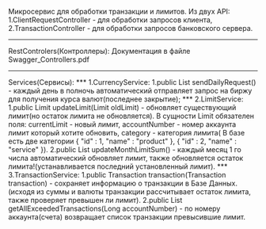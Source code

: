 Микросервис для обработки транзакции и лимитов. Из двух API:
    1.ClientRequestController - для обработки запросов клиента,
    2.TransactionController - для обработки запросов банковского сервера.
****
RestControlers(Контроллеры):
    Документация в файле Swagger_Controllers.pdf
****
Services(Сервисы):
    ***
    1.CurrencyService:
        1.public List<Currency> sendDailyRequest() - каждый день в полночь автоматический отправляет запрос на биржу для получения курса валют(последнее закрытие);
    ***
    2.LimitService:
        1.public Limit updateLimit(Limit oldLimit) - обновляет существующий лимит(но остаток лимита не обновляется). В сущности Limit обязателен поля:
            currentLimit - новый лимит,
            accountNumber - номер аккаунта лимит который хотите обновить,
            category - категория лимита( В базе есть две категории { "id" : 1, "name" : "product" }, { "id" : 2, "name" : "service" }).
        2.public List<Limit> updateMonthLimitSum() - каждый месяц 1 го числа автоматический обновляет лимит, также обновляется остаток лимита!(устанавливается последний                 установленный лимит).
    ***
    3.TransactionService:
        1.public Transaction transaction(Transaction transaction) - сохраняет информацию о транзакции в Базе Данных.(исходя из суммы и валюты транзакции рассчитывает остаток             лимита, также проверяет превышен ли лимит).
        2.public List<Transaction> getAllExceededTransactions(Long accountNumber) - по номеру аккаунта(счета) возвращает список транзакции превысившие лимит.
